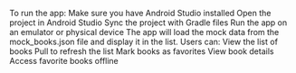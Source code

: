 To run the app:
Make sure you have Android Studio installed
Open the project in Android Studio
Sync the project with Gradle files
Run the app on an emulator or physical device
The app will load the mock data from the mock_books.json file and display it in the list. Users can:
View the list of books
Pull to refresh the list
Mark books as favorites
View book details
Access favorite books offline